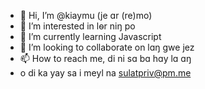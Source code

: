 - 👋 Hi, I’m @kiaymu (je ɑr (re)mo)
- 👀 I’m interested in lѳr niŋ po
- 🌱 I’m currently learning Javascript
- 💞️ I’m looking to collaborate on lɑŋ gwe jez
- 📫 How to reach me, di ni sɑ bɑ hɑy lɑ ɑŋ
- o di ka yay sa i meyl na sulatpriv@pm.me
<!---
kiaymu/kiaymu is a ✨ special ✨ repository because its `README.md` (this file) appears on your GitHub profile.
You can click the Preview link to take a look at your changes.
--->
